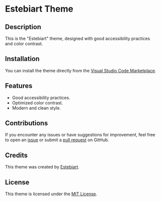# Estebiart Theme


## Description

This is the "Estebiart" theme, designed with good accessibility practices and color contrast.



## Installation

You can install the theme directly from the [Visual Studio Code Marketplace](https://marketplace.visualstudio.com/items?itemName=estebiart.estebiart-theme).

## Features

- Good accessibility practices.
- Optimized color contrast.
- Modern and clean style.

## Contributions

If you encounter any issues or have suggestions for improvement, feel free to open an [issue](https://github.com/estebiart/estebiart-theme/issues) or submit a [pull request](https://github.com/estebiart/estebiart-theme/pulls) on GitHub.

## Credits

This theme was created by [Estebiart](https://github.com/estebiart).

## License

This theme is licensed under the [MIT License](LICENSE).
